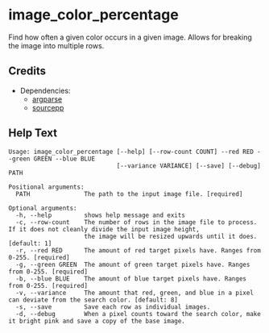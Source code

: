 # image_color_percentage

Find how often a given color occurs in a given image.
Allows for breaking the image into multiple rows.

## Credits

- Dependencies:
  - [argparse](https://github.com/p-ranav/argparse)
  - [sourcepp](https://github.com/craftablescience/sourcepp)

## Help Text

```
Usage: image_color_percentage [--help] [--row-count COUNT] --red RED --green GREEN --blue BLUE
                              [--variance VARIANCE] [--save] [--debug] PATH

Positional arguments:
  PATH               The path to the input image file. [required]

Optional arguments:
  -h, --help         shows help message and exits
  -c, --row-count    The number of rows in the image file to process. If it does not cleanly divide the input image height,
                     the image will be resized upwards until it does. [default: 1]
  -r, --red RED      The amount of red target pixels have. Ranges from 0-255. [required]
  -g, --green GREEN  The amount of green target pixels have. Ranges from 0-255. [required]
  -b, --blue BLUE    The amount of blue target pixels have. Ranges from 0-255. [required]
  -v, --variance     The amount that red, green, and blue in a pixel can deviate from the search color. [default: 8]
  -s, --save         Save each row as individual images.
  -d, --debug        When a pixel counts toward the search color, make it bright pink and save a copy of the base image.
```
